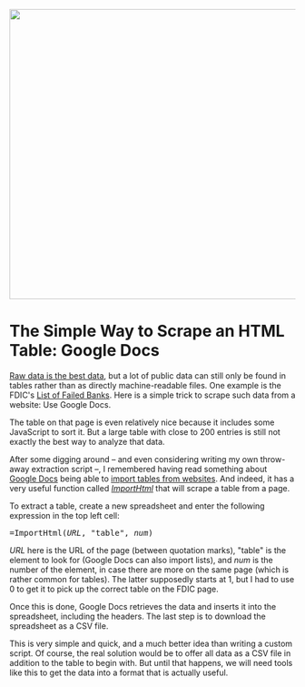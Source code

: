 <p align="center"><img src="https://media.eagereyes.org/wp-content/uploads/2009/11/google-import.png" width="825" height="510" /></p>

# The Simple Way to Scrape an HTML Table: Google Docs

<a href="/blog/2009/dish-best-served-raw">Raw data is the best data</a>, but a lot of public data can still only be found in tables rather than as directly machine-readable files. One example is the FDIC's <a href="http://www.fdic.gov/bank/individual/failed/banklist.html">List of Failed Banks</a>. Here is a simple trick to scrape such data from a website: Use Google Docs.

The table on that page is even relatively nice because it includes some JavaScript to sort it. But a large table with close to 200 entries is still not exactly the best way to analyze that data.

After some digging around – and even considering writing my own throw-away extraction script –, I remembered having read something about <a href="http://docs.google.com/">Google Docs</a> being able to <a href="http://ouseful.wordpress.com/2008/10/14/data-scraping-wikipedia-with-google-spreadsheets/">import tables from websites</a>. And indeed, it has a very useful function called <em><a href="http://docs.google.com/support/bin/answer.py?hl=en&amp;answer=75507">ImportHtml</a></em> that will scrape a table from a page.

To extract a table, create a new spreadsheet and enter the following expression in the top left cell:

<pre>=ImportHtml(<em>URL</em>, "table", <em>num</em>)</pre>

<em>URL</em> here is the URL of the page (between quotation marks), "table" is the element to look for (Google Docs can also import lists), and <em>num</em> is the number of the element, in case there are more on the same page (which is rather common for tables). The latter supposedly starts at 1, but I had to use 0 to get it to pick up the correct table on the FDIC page.

Once this is done, Google Docs retrieves the data and inserts it into the spreadsheet, including the headers. The last step is to download the spreadsheet as a CSV file.

This is very simple and quick, and a much better idea than writing a custom script. Of course, the real solution would be to offer all data as a CSV file in addition to the table to begin with. But until that happens, we will need tools like this to get the data into a format that is actually useful.

